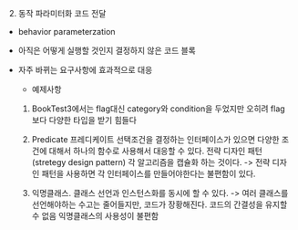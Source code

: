 2. 동작 파라미터화 코드 전달

* behavior parameterzation
* 아직은 어떻게 실행할 것인지 결정하지 않은 코드 블록
* 자주 바뀌는 요구사항에 효과적으로 대응

    *  예제사항  
    1) BookTest3에서는 flag대신 category와 condition을 두었지만 오히려 flag보다 다양한 타입을 받기 힘들다
    
    2) Predicate 프레디케이트 
    선택조건을 결정하는 인터페이스가 있으면 다양한 조건에 대해서 하나의 함수로 사용해서 대응할 수 있다. 
    전략 디자인 패턴(stretegy design pattern) 각 알고리즘을 캡슐화 하는 것이다. 
    -> 전략 디자인 패턴을 사용하면 각 인터페이스를 만들어야한다는 불편함이 있다. 
      
    3) 익명클래스. 클래스 선언과 인스턴스화를 동시에 할 수 있다. 
    -> 여러 클래스를 선언해야하는 수고는 줄어들지만, 코드가 장황해진다. 
    코드의 간결성을 유지할 수 없음
    익명클래스의 사용성이 불편함
    
    